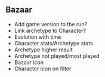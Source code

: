 ## Bazaar

- Add game version to the run?
- Link archetype to Character?
- Evolution with time
- Character stats/Archetype stats
- Archetype higher result
- Archetype not played/most played
- Bazaar icon
- Character icon on filter
